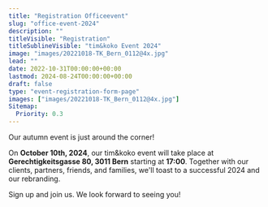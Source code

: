 ```yaml
---
title: "Registration Officeevent"
slug: "office-event-2024"
description: ""
titleVisible: "Registration"
titleSublineVisible: "tim&koko Event 2024"
image: "images/20221018-TK_Bern_0112@4x.jpg"
lead: ""
date: 2022-10-31T00:00:00+00:00
lastmod: 2024-08-24T00:00:00+00:00
draft: false
type: "event-registration-form-page"
images: ["images/20221018-TK_Bern_0112@4x.jpg"]
Sitemap:
  Priority: 0.3
---
```


Our  autumn event is just around the corner!

On **October 10th, 2024**, our tim&koko event will take place at **Gerechtigkeitsgasse 80, 3011 Bern** starting at **17:00**. Together with our clients, partners, friends, and families, we'll toast to a successful 2024 and our rebranding.

Sign up and join us. We look forward to seeing you!
